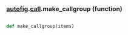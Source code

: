 ### [autofig](autofig.md).[call](autofig.call.md).make_callgroup (function)


```py

def make_callgroup(items)

```


